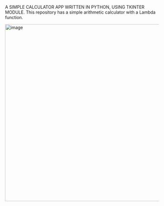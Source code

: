 A SIMPLE CALCULATOR APP WRITTEN IN PYTHON, USING TKINTER MODULE.
This repository has a simple arithmetic calculator with a Lambda function.





<img width="580" alt="image" src="https://user-images.githubusercontent.com/108498295/184723300-b3bf827d-7896-4f57-84d5-b8dc7f862726.png">
